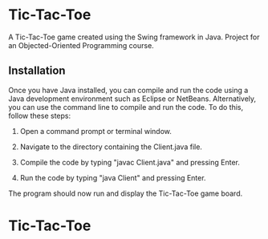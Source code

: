 # Tic-Tac-Toe

A Tic-Tac-Toe game created using the Swing framework in Java. Project for an Objected-Oriented Programming course.

## Installation

Once you have Java installed, you can compile and run the code using a Java development environment such as Eclipse or NetBeans. Alternatively, you can use the command line to compile and run the code. To do this, follow these steps:

1. Open a command prompt or terminal window.

2. Navigate to the directory containing the Client.java file.

3. Compile the code by typing "javac Client.java" and pressing Enter.

4. Run the code by typing "java Client" and pressing Enter.

The program should now run and display the Tic-Tac-Toe game board.
# Tic-Tac-Toe
